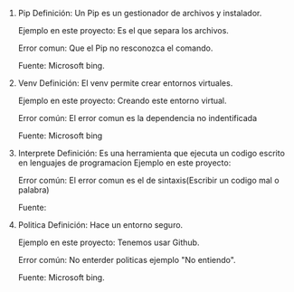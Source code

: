 1. Pip
    Definición:
     Un Pip es un gestionador de archivos y instalador.

    Ejemplo en este proyecto:
     Es el que separa los archivos.
    
    Error comun:
     Que el Pip no resconozca el comando.

    Fuente:
     Microsoft bing.

2. Venv
    Definición: 
     El venv permite crear entornos virtuales.

    Ejemplo en este proyecto:
     Creando este entorno virtual.

    Error común:
     El error comun es la dependencia no indentificada

    Fuente:
     Microsoft bing

3. Interprete
    Definición:
     Es una herramienta que ejecuta un codigo escrito en lenguajes de programacion
    Ejemplo en este proyecto:

    Error común:
     El error comun es el de sintaxis(Escribir un codigo mal o palabra)

    Fuente:
     

4. Politica
    Definición:
     Hace un entorno seguro.

    Ejemplo en este proyecto:
     Tenemos usar Github.

    Error común:
      No enterder politicas ejemplo "No entiendo".

    Fuente:
     Microsoft bing.